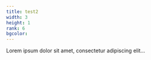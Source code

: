 ```yaml
---
title: test2
width: 3
height: 1
rank: 6
bgcolor:
---
```


Lorem ipsum dolor sit amet, consectetur adipiscing elit...
